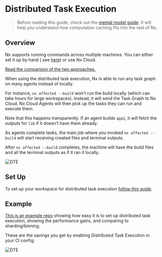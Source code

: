 # Distributed Task Execution

> Before reading this guide, check out the [mental model guide](/using-nx/mental-model). It will help you understand how computation caching fits into the rest of Nx.

## Overview

Nx supports running commands across multiple machines. You can either set it up by hand (
see [here](/ci/distributed-builds)) or use Nx Cloud.

[Read the comparison of the two approaches.](https://blog.nrwl.io/distributing-ci-binning-and-distributed-task-execution-632fe31a8953?source=friends_link&sk=5120b7ff982730854ed22becfe7a640a)

When using the distributed task execution, Nx is able to run any task graph on many agents instead of locally.

For instance, `nx affected --build` won't run the build locally (which can take hours for large workspaces). Instead,
it will send the Task Graph to Nx Cloud. Nx Cloud Agents will then pick up the tasks they can run and execute them.

Note that this happens transparently. If an agent builds `app1`, it will fetch the outputs for `lib` if it doesn't have them
already.

As agents complete tasks, the main job where you invoked `nx affected --build` will start receiving created files and
terminal outputs.

After `nx affected --build` completes, the machine will have the build files and all the terminal outputs as if it ran
it locally.

![DTE](/shared/mental-model/dte.png)

## Set Up

To set up your workspace for distributed task execution [follow this guide](/nx-cloud/set-up/set-up-dte).

## Example

[This is an example repo](https://github.com/vsavkin/interstellar) showing how easy it is to set up distributed task execution, showing the performance gains, and comparing to sharding/binning.

These are the savings you get by enabling Distributed Task Execution in your CI config:

![DTE](/shared/using-nx/dte.png)
